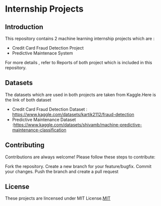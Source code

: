 
# Internship Projects



## Introduction
This repository contains 2 machine learning internship projects which are :
     
* Credit Card Fraud Detection Project 
* Predictive Maintenace System
  
For more details , refer to Reports of both project which is included in this repository.

## Datasets
 The datasets which are used in both projects are taken from Kaggle.Here is the link of both dataset 
 * Credit Card Fraud Detection Dataset : https://www.kaggle.com/datasets/kartik2112/fraud-detection
 * Predictive Maintenance Dataset :https://www.kaggle.com/datasets/shivamb/machine-predictive-maintenance-classification

## Contributing

Contributions are always welcome!
Please follow these steps to contribute:

Fork the repository.
Create a new branch for your feature/bugfix.
Commit your changes.
Push the branch and create a pull request


## License

These projects are lincensed under MIT License.[MIT](https://choosealicense.com/licenses/mit/)

